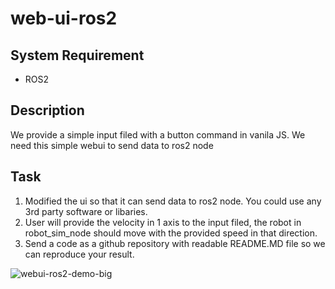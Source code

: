 # web-ui-ros2

## System Requirement
- ROS2

## Description
We provide a simple input filed with a button command in vanila JS. We need this simple webui to send data to ros2 node

## Task
1. Modified the ui so that it can send data to ros2 node. You could use any 3rd party software or libaries.
2. User will provide the velocity in 1 axis to the input filed, the robot in robot_sim_node should move with the provided speed in that direction.
3. Send a code as a github repository with readable README.MD file so we can reproduce your result.

![webui-ros2-demo-big](https://github.com/petpetpeter/web-ui-ros2/assets/55285546/8eaaed45-c9a6-4d43-8f73-d0e28da9e84e)

